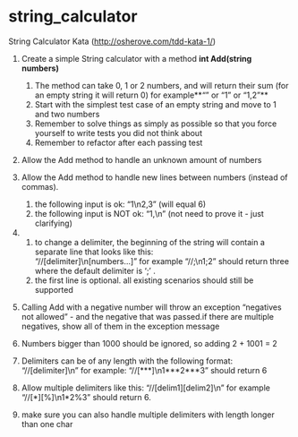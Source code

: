 string_calculator
=================

String Calculator Kata (http://osherove.com/tdd-kata-1/)

1.  Create a simple String calculator with a method **int Add(string
    numbers)**
    1.  The method can take 0, 1 or 2 numbers, and will return their sum
        (for an empty string it will return 0) for example**“” or “1” or
        “1,2”**
    2.  Start with the simplest test case of an empty string and move to
        1 and two numbers
    3.  Remember to solve things as simply as possible so that you force
        yourself to write tests you did not think about
    4.  Remember to refactor after each passing test

2.  Allow the Add method to handle an unknown amount of numbers
3.  Allow the Add method to handle new lines between numbers (instead of
    commas).
    1.  the following input is ok:  “1\\n2,3”  (will equal 6)
    2.  the following input is NOT ok:  “1,\\n” (not need to prove it -
        just clarifying)

4.  1.  to change a delimiter, the beginning of the string will contain
        a separate line that looks like this:  
        “//[delimiter]\\n[numbers…]” for example “//;\\n1;2” should
        return three where the default delimiter is ‘;’ .
    2.  the first line is optional. all existing scenarios should still
        be supported

5.  Calling Add with a negative number will throw an exception
    “negatives not allowed” - and the negative that was passed.if there
    are multiple negatives, show all of them in the exception message

6.  Numbers bigger than 1000 should be ignored, so adding 2 + 1001  = 2
7.  Delimiters can be of any length with the following format: 
    “//[delimiter]\\n” for example: “//[\*\*\*]\\n1\*\*\*2\*\*\*3”
    should return 6
8.  Allow multiple delimiters like this:  “//[delim1][delim2]\\n” for
    example “//[\*][%]\\n1\*2%3” should return 6.
9.  make sure you can also handle multiple delimiters with length longer
    than one char
